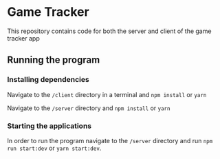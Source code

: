 # Game Tracker

This repository contains code for both the server and client of the game tracker app

## Running the program

### Installing dependencies

Navigate to the `/client` directory in a terminal and
`npm install` or `yarn`

Navigate to the `/server` directory and
`npm install` or `yarn`

### Starting the applications

In order to run the program navigate to the `/server` directory and run `npm run start:dev` or `yarn start:dev`.
